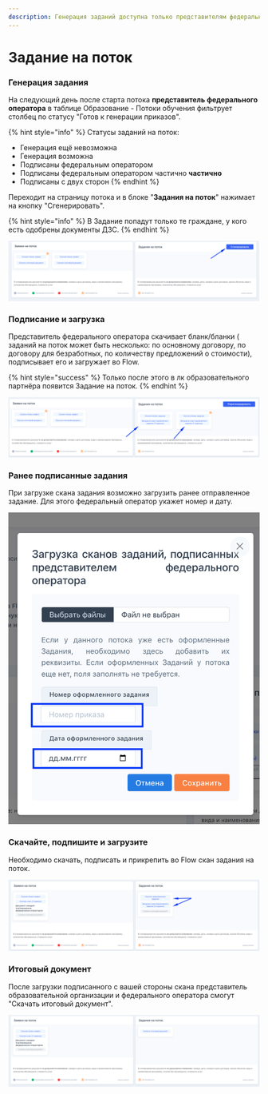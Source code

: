 ```yaml
---
description: Генерация заданий доступна только представителям федерального оператора
---
```


# Задание на поток

### Генерация задания

На следующий день после старта потока **представитель федерального оператора**  в таблице Образование - Потоки обучения фильтрует столбец по статусу "Готов к генерации приказов".

{% hint style="info" %}
Статусы заданий на поток:

* Генерация ещё невозможна
* Генерация возможна
* Подписаны федеральным оператором
* Подписаны федеральным оператором частично **частично**
* Подписаны с двух сторон
{% endhint %}

Переходит на страницу потока и в блоке "**Задания на поток**" нажимает на кнопку "Сгенерировать".

{% hint style="info" %}
В Задание попадут только те граждане, у кого есть одобрены документы ДЗС.
{% endhint %}

![](<../.gitbook/assets/image (32).png>)

### Подписание и загрузка &#x20;

Представитель федерального оператора скачивает бланк/бланки ( заданий на поток может быть несколько: по основному договору, по договору для безработных, по количеству предложений о стоимости), подписывает его и загружает во Flow.

{% hint style="success" %}
Только после этого в лк образовательного партнёра появится Задание на поток.
{% endhint %}

![](<../.gitbook/assets/image (48).png>)

### Ранее подписанные задания

При загрузке скана задания возможно загрузить ранее отправленное задание. Для этого федеральный оператор укажет номер  и дату. &#x20;

![](<../.gitbook/assets/image (105).png>)

### Скачайте, подпишите и загрузите&#x20;

Необходимо скачать, подписать и прикрепить во Flow скан задания на поток.&#x20;

![](<../.gitbook/assets/image (72).png>)

### Итоговый документ

После загрузки подписанного с вашей стороны скана представитель образовательной организации и федерального оператора смогут "Скачать итоговый документ".

![](<../.gitbook/assets/image (98).png>)
